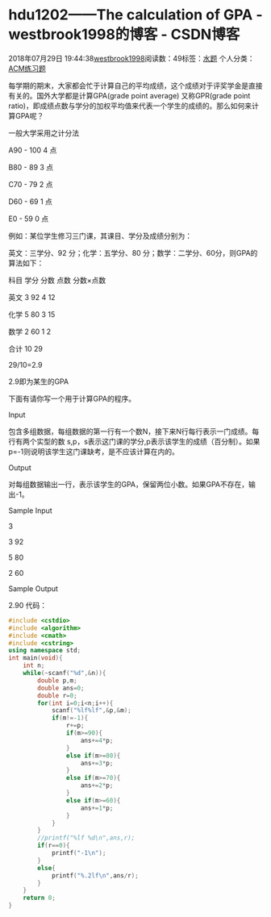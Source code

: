 # hdu1202——The calculation of GPA - westbrook1998的博客 - CSDN博客





2018年07月29日 19:44:38[westbrook1998](https://me.csdn.net/westbrook1998)阅读数：49标签：[水题](https://so.csdn.net/so/search/s.do?q=水题&t=blog)
个人分类：[ACM练习题](https://blog.csdn.net/westbrook1998/article/category/7652684)









> 
每学期的期末，大家都会忙于计算自己的平均成绩，这个成绩对于评奖学金是直接有关的。国外大学都是计算GPA(grade point average) 又称GPR(grade point ratio)，即成绩点数与学分的加权平均值来代表一个学生的成绩的。那么如何来计算GPA呢？  

  一般大学采用之计分法  

  A90 - 100 4 点  

  B80 - 89 3 点  

  C70 - 79 2 点  

  D60 - 69 1 点  

  E0 - 59 0 点  

  例如：某位学生修习三门课，其课目、学分及成绩分别为：  

  英文：三学分、92 分；化学：五学分、80 分；数学：二学分、60分，则GPA的算法如下：  

  科目 学分 分数 点数 分数×点数 

  英文  3    92    4     12  

  化学  5    80    3     15  

  数学  2    60    1      2  

  合计  10   29  

  29/10=2.9  

  2.9即为某生的GPA  

  下面有请你写一个用于计算GPA的程序。  

  Input 

  包含多组数据，每组数据的第一行有一个数N，接下来N行每行表示一门成绩。每行有两个实型的数 s,p，s表示这门课的学分,p表示该学生的成绩（百分制）。如果p=-1则说明该学生这门课缺考，是不应该计算在内的。  

  Output 

  对每组数据输出一行，表示该学生的GPA，保留两位小数。如果GPA不存在，输出-1。  

  Sample Input 

  3 

  3 92 

  5 80 

  2 60 

  Sample Output 

  2.90
代码：

```cpp
#include <cstdio>
#include <algorithm>
#include <cmath>
#include <cstring>
using namespace std;
int main(void){
    int n;
    while(~scanf("%d",&n)){
        double p,m;
        double ans=0;
        double r=0;
        for(int i=0;i<n;i++){
            scanf("%lf%lf",&p,&m);
            if(m!=-1){
                r+=p;
                if(m>=90){
                    ans+=4*p;
                }
                else if(m>=80){
                    ans+=3*p;
                }
                else if(m>=70){
                    ans+=2*p;
                }
                else if(m>=60){
                    ans+=1*p;
                }
            }
        }
        //printf("%lf %d\n",ans,r);
        if(r==0){
            printf("-1\n");
        }
        else{
            printf("%.2lf\n",ans/r);
        }
    }
    return 0;
}
```





